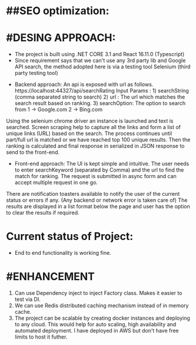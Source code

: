 ##SEO optimization: 
===================

#DESING APPROACH: 
===================
- The project is built using .NET CORE 3.1 and React 16.11.0 (Typescript)
- Since requirement says that we can't use any 3rd party lib and Google API search, the method adopted here is via a testing tool Selenium (third party testing tool) 

* Backend approach: An api is exposed with url as follows. 
                 https://localhost:44327/api/searchRating
                 Input Params : 1) searchString (comma separated string to search) 
                                2) url : The url which matches the search result based on ranking. 
                                3) searchOption: The option to search from 1 -> Google.com 2 -> Bing.com
                                
Using the selenium chrome driver an instance is launched and text is searched. Screen scraping help to capture all the links and form a list of unique links (URL) based on the search.
The process continues until part/full url is matched or we have reached top 100 unique results. 
Then the ranking is calculated and final response in serialized in JSON response to send to the front-end.

                
* Front-end approach: 
The UI is kept simple and intuitive. 
The user needs to enter searchKeyword (separated by Comma) and the url to find the match for ranking. 
The request is submitted in async form and can accept multiple request in one go. 
   
There are notification toasters available to notify the user of the current status or errors if any. (Any backend or network error is taken care of)
The results are displayed in a list format below the page and user has the option to clear the results if required. 
                
# Current status of Project: 
* End to end functionality is working fine.
 

#ENHANCEMENT 
==================
1) Can use Dependency inject to inject Factory class. Makes it easier to test via DI.
2) We can use Redis distributed caching mechanism instead of in memory cache.
3) The project can be scalable by creating docker instances and deploying to any cloud. This would help for auto scaling, high availability and automated deployment. I have deployed in AWS but don't have free limits to host it futher. 